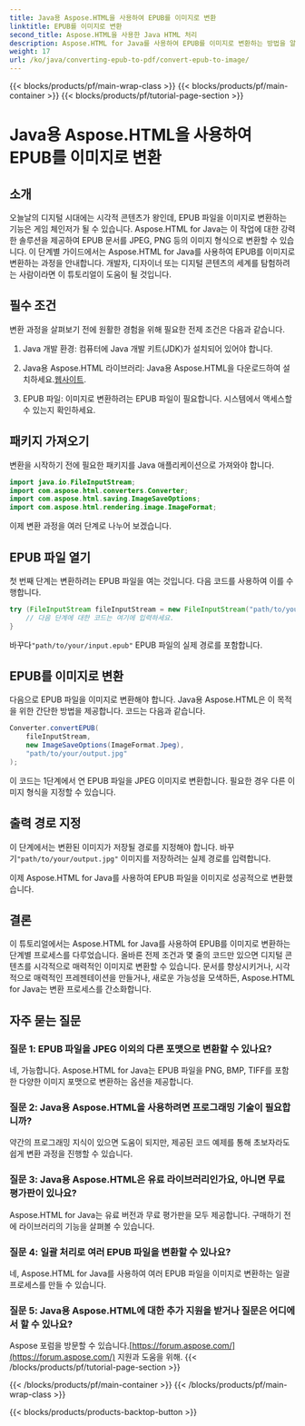 ```yaml
---
title: Java용 Aspose.HTML을 사용하여 EPUB를 이미지로 변환
linktitle: EPUB를 이미지로 변환
second_title: Aspose.HTML을 사용한 Java HTML 처리
description: Aspose.HTML for Java를 사용하여 EPUB를 이미지로 변환하는 방법을 알아보세요. 디지털 콘텐츠를 손쉽게 변환하세요. 단계별 가이드가 포함되어 있습니다.
weight: 17
url: /ko/java/converting-epub-to-pdf/convert-epub-to-image/
---
```


{{< blocks/products/pf/main-wrap-class >}}
{{< blocks/products/pf/main-container >}}
{{< blocks/products/pf/tutorial-page-section >}}

# Java용 Aspose.HTML을 사용하여 EPUB를 이미지로 변환


## 소개

오늘날의 디지털 시대에는 시각적 콘텐츠가 왕인데, EPUB 파일을 이미지로 변환하는 기능은 게임 체인저가 될 수 있습니다. Aspose.HTML for Java는 이 작업에 대한 강력한 솔루션을 제공하여 EPUB 문서를 JPEG, PNG 등의 이미지 형식으로 변환할 수 있습니다. 이 단계별 가이드에서는 Aspose.HTML for Java를 사용하여 EPUB를 이미지로 변환하는 과정을 안내합니다. 개발자, 디자이너 또는 디지털 콘텐츠의 세계를 탐험하려는 사람이라면 이 튜토리얼이 도움이 될 것입니다.

## 필수 조건

변환 과정을 살펴보기 전에 원활한 경험을 위해 필요한 전제 조건은 다음과 같습니다.

1. Java 개발 환경: 컴퓨터에 Java 개발 키트(JDK)가 설치되어 있어야 합니다.

2.  Java용 Aspose.HTML 라이브러리: Java용 Aspose.HTML을 다운로드하여 설치하세요.[웹사이트](https://releases.aspose.com/html/java/).

3. EPUB 파일: 이미지로 변환하려는 EPUB 파일이 필요합니다. 시스템에서 액세스할 수 있는지 확인하세요.

## 패키지 가져오기

변환을 시작하기 전에 필요한 패키지를 Java 애플리케이션으로 가져와야 합니다.

```java
import java.io.FileInputStream;
import com.aspose.html.converters.Converter;
import com.aspose.html.saving.ImageSaveOptions;
import com.aspose.html.rendering.image.ImageFormat;
```

이제 변환 과정을 여러 단계로 나누어 보겠습니다.

## EPUB 파일 열기

첫 번째 단계는 변환하려는 EPUB 파일을 여는 것입니다. 다음 코드를 사용하여 이를 수행합니다.

```java
try (FileInputStream fileInputStream = new FileInputStream("path/to/your/input.epub")) {
    // 다음 단계에 대한 코드는 여기에 입력하세요.
}
```

 바꾸다`"path/to/your/input.epub"` EPUB 파일의 실제 경로를 포함합니다.

## EPUB를 이미지로 변환

다음으로 EPUB 파일을 이미지로 변환해야 합니다. Java용 Aspose.HTML은 이 목적을 위한 간단한 방법을 제공합니다. 코드는 다음과 같습니다.

```java
Converter.convertEPUB(
    fileInputStream,
    new ImageSaveOptions(ImageFormat.Jpeg),
    "path/to/your/output.jpg"
);
```

이 코드는 1단계에서 연 EPUB 파일을 JPEG 이미지로 변환합니다. 필요한 경우 다른 이미지 형식을 지정할 수 있습니다.

## 출력 경로 지정

이 단계에서는 변환된 이미지가 저장될 경로를 지정해야 합니다. 바꾸기`"path/to/your/output.jpg"` 이미지를 저장하려는 실제 경로를 입력합니다.

이제 Aspose.HTML for Java를 사용하여 EPUB 파일을 이미지로 성공적으로 변환했습니다.

## 결론

이 튜토리얼에서는 Aspose.HTML for Java를 사용하여 EPUB를 이미지로 변환하는 단계별 프로세스를 다루었습니다. 올바른 전제 조건과 몇 줄의 코드만 있으면 디지털 콘텐츠를 시각적으로 매력적인 이미지로 변환할 수 있습니다. 문서를 향상시키거나, 시각적으로 매력적인 프레젠테이션을 만들거나, 새로운 가능성을 모색하든, Aspose.HTML for Java는 변환 프로세스를 간소화합니다.

## 자주 묻는 질문

### 질문 1: EPUB 파일을 JPEG 이외의 다른 포맷으로 변환할 수 있나요?
네, 가능합니다. Aspose.HTML for Java는 EPUB 파일을 PNG, BMP, TIFF를 포함한 다양한 이미지 포맷으로 변환하는 옵션을 제공합니다.

### 질문 2: Java용 Aspose.HTML을 사용하려면 프로그래밍 기술이 필요합니까?
약간의 프로그래밍 지식이 있으면 도움이 되지만, 제공된 코드 예제를 통해 초보자라도 쉽게 변환 과정을 진행할 수 있습니다.

### 질문 3: Java용 Aspose.HTML은 유료 라이브러리인가요, 아니면 무료 평가판이 있나요?
Aspose.HTML for Java는 유료 버전과 무료 평가판을 모두 제공합니다. 구매하기 전에 라이브러리의 기능을 살펴볼 수 있습니다.

### 질문 4: 일괄 처리로 여러 EPUB 파일을 변환할 수 있나요?
네, Aspose.HTML for Java를 사용하여 여러 EPUB 파일을 이미지로 변환하는 일괄 프로세스를 만들 수 있습니다.

### 질문 5: Java용 Aspose.HTML에 대한 추가 지원을 받거나 질문은 어디에서 할 수 있나요?
 Aspose 포럼을 방문할 수 있습니다.[https://forum.aspose.com/](https://forum.aspose.com/) 지원과 도움을 위해.
{{< /blocks/products/pf/tutorial-page-section >}}

{{< /blocks/products/pf/main-container >}}
{{< /blocks/products/pf/main-wrap-class >}}

{{< blocks/products/products-backtop-button >}}
